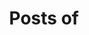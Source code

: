 ---
view: author
lang: en
title: Posts of
description: 
name: Guillermo Villarreal
nickname: MEMO-VZ
role: Mechanical Engineer
avatar: /autores/memo-vz.jpeg
created_at: 2020-10-12
social:
  - name: twitter
    url: https://twitter.com/memoovilla
  - name: site
    url: https://cit-its.org/
meta:
  - property: og:image
    content: https://cit-its.org/static/media/guillermo.c543f402.png
  - name: twitter:image
    content: https://cit-its.org/static/media/guillermo.c543f402.png
---